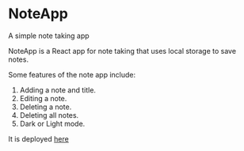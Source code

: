 # NoteApp
A simple note taking app

NoteApp is a React app for note taking that uses local storage to save notes.

Some features of the note app include:

1. Adding a note and title.
2. Editing a note.
3. Deleting a note.
4. Deleting all notes.
5. Dark or Light mode. 

It is deployed [here](https://sarahchima.github.io/NoteApp/)
